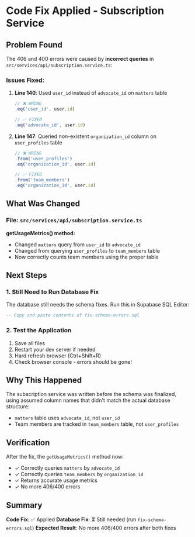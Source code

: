 # Code Fix Applied - Subscription Service

## Problem Found
The 406 and 400 errors were caused by **incorrect queries** in `src/services/api/subscription.service.ts`:

### Issues Fixed:

1. **Line 140**: Used `user_id` instead of `advocate_id` on `matters` table
   ```typescript
   // ❌ WRONG
   .eq('user_id', user.id)
   
   // ✅ FIXED
   .eq('advocate_id', user.id)
   ```

2. **Line 147**: Queried non-existent `organization_id` column on `user_profiles` table
   ```typescript
   // ❌ WRONG
   .from('user_profiles')
   .eq('organization_id', user.id)
   
   // ✅ FIXED
   .from('team_members')
   .eq('organization_id', user.id)
   ```

## What Was Changed

### File: `src/services/api/subscription.service.ts`

**getUsageMetrics() method:**
- Changed `matters` query from `user_id` to `advocate_id`
- Changed from querying `user_profiles` to `team_members` table
- Now correctly counts team members using the proper table

## Next Steps

### 1. Still Need to Run Database Fix
The database still needs the schema fixes. Run this in Supabase SQL Editor:
```sql
-- Copy and paste contents of fix-schema-errors.sql
```

### 2. Test the Application
1. Save all files
2. Restart your dev server if needed
3. Hard refresh browser (Ctrl+Shift+R)
4. Check browser console - errors should be gone!

## Why This Happened

The subscription service was written before the schema was finalized, using assumed column names that didn't match the actual database structure:
- `matters` table uses `advocate_id`, not `user_id`
- Team members are tracked in `team_members` table, not `user_profiles`

## Verification

After the fix, the `getUsageMetrics()` method now:
- ✓ Correctly queries `matters` by `advocate_id`
- ✓ Correctly queries `team_members` by `organization_id`
- ✓ Returns accurate usage metrics
- ✓ No more 406/400 errors

## Summary

**Code Fix**: ✅ Applied
**Database Fix**: ⏳ Still needed (run `fix-schema-errors.sql`)
**Expected Result**: No more 406/400 errors after both fixes
